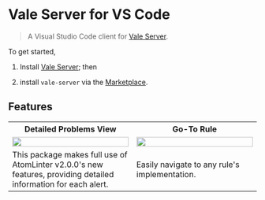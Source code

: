 # Vale Server for VS Code

> A Visual Studio Code client for [Vale Server](https://errata.ai/vale-server/).

To get started,

1. Install [Vale Server](https://errata.ai/vale-server/); then

2. install `vale-server` via the [Marketplace](https://marketplace.visualstudio.com/items?itemName=errata-ai.vale-server).

## Features

<table>
    <tr>
        <th>Detailed Problems View</th>
        <th>Go-To Rule</th>
    </tr>
    <tr>
        <td width="50%">
            <a href="https://user-images.githubusercontent.com/8785025/60772616-10e97600-a0ae-11e9-86d1-83dfe1872f2f.png">
                <img src="https://user-images.githubusercontent.com/8785025/60772616-10e97600-a0ae-11e9-86d1-83dfe1872f2f.png" width="100%">
            </a>
        </td>
        <td width="50%">
            <a href="https://user-images.githubusercontent.com/8785025/60772682-b6044e80-a0ae-11e9-8ab3-e94ff06204c9.gif">
                <img src="https://user-images.githubusercontent.com/8785025/60772682-b6044e80-a0ae-11e9-8ab3-e94ff06204c9.gif" width="100%">
            </a>
        </td>
    </tr>
    <tr>
        <td width="50%">
          This package makes full use of AtomLinter v2.0.0's new features, providing detailed information for each alert.
        </td>
        <td width="50%">Easily navigate to any rule's implementation.</td>
    </tr>
</table>
